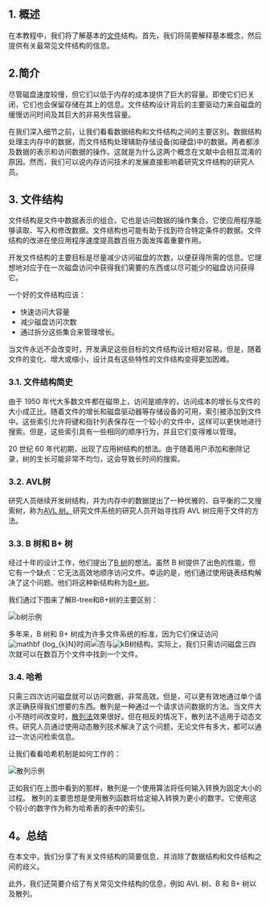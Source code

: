 ## 1. 概述

在本教程中，我们将了解基本的[文件](https://www.baeldung.com/cs/files-file-systems)结构。首先，我们将简要解释基本概念，然后提供有关最常见文件结构的信息。

## 2.简介

尽管磁盘速度较慢，但它们以低于内存的成本提供了巨大的容量。即使它们已关闭，它们也会保留存储在其上的信息。文件结构设计背后的主要驱动力来自磁盘的缓慢访问时间及其巨大的非易失性容量。

在我们深入细节之前，让我们看看数据结构和文件结构之间的主要区别。数据结构处理主内存中的数据，而文件结构处理辅助存储设备(如硬盘)中的数据。两者都涉及数据的表示和访问数据的操作。这就是为什么这两个概念在文献中会相互混淆的原因。然而，我们可以说内存访问技术的发展直接影响着研究文件结构的研究人员。

## 3. 文件结构

文件结构是文件中数据表示的组合。它也是访问数据的操作集合。它使应用程序能够读取、写入和修改数据。文件结构也可能有助于找到符合特定条件的数据。文件结构的改进在使应用程序速度提高数百倍方面发挥着重要作用。

开发文件结构的主要目标是尽量减少访问磁盘的次数，以便获得所需的信息。它理想地对应于在一次磁盘访问中获得我们需要的东西或以尽可能少的磁盘访问获得它。

一个好的文件结构应该：

-   快速访问大容量
-   减少磁盘访问次数
-   通过拆分这些集合来管理增长。

当文件永远不会改变时，开发满足这些目标的文件结构设计相对容易。但是，随着文件的变化、增大或缩小，设计具有这些特性的文件结构变得更加困难。

### 3.1. 文件结构简史

由于 1950 年代大多数文件都在磁带上，访问是顺序的，访问成本的增长与文件的大小成正比。随着文件的增长和磁盘驱动器等存储设备的可用，索引被添加到文件中。这些索引允许将键和指针列表保存在一个较小的文件中，这样可以更快地进行搜索。但是，这些索引具有一些相同的顺序行为，并且它们变得难以管理。

20 世纪 60 年代初期，出现了应用树结构的想法。由于随着用户添加和删除记录，树的生长可能非常不均匀，这会导致长时间的搜索。

### 3.2. AVL树

研究人员继续开发树结构，并为内存中的数据提出了一种优雅的、自平衡的二叉搜索树，称为[AVL 树。](https://en.wikipedia.org/wiki/AVL_tree)研究文件系统的研究人员开始寻找将 AVL 树应用于文件的方法。

### 3.3. B 树和 B+ 树

经过十年的设计工作，他们提出了[B 树](https://en.wikipedia.org/wiki/B-tree)的想法。虽然 B 树提供了出色的性能，但它有一个缺点：它无法高效地顺序访问文件。幸运的是，他们通过使用链表结构解决了这个问题。他们将这种新结构称为[B+ 树](https://en.wikipedia.org/wiki/B%2B_tree)。

我们通过下图来了解B-tree和B+树的主要区别：

![b树示例](https://www.baeldung.com/wp-content/uploads/sites/4/2021/11/b_btree-1.png)

多年来，B 树和 B+ 树成为许多文件系统的标准，因为它们保证访问![mathbf {log_{k}N}](https://www.baeldung.com/wp-content/ql-cache/quicklatex.com-96b82c8b50f104e2c6ba998558248958_l3.svg)时间![否](https://www.baeldung.com/wp-content/ql-cache/quicklatex.com-7354bae77b50b7d1faed3e8ea7a3511a_l3.svg)与![k](https://www.baeldung.com/wp-content/ql-cache/quicklatex.com-d42bc2203d6f76ad01b27ac9acc0bee1_l3.svg)B树结构。实际上，我们只需访问磁盘三四次就可以在数百万个文件中找到一个文件。

### 3.4. 哈希

只需三四次访问磁盘就可以访问数据，非常高效。但是，可以更有效地通过单个请求正确获得我们想要的东西。散列是一种通过一个请求访问数据的方法。当文件大小不随时间改变时，[散列法](https://en.wikipedia.org/wiki/Linear_hashing)效果很好。但在相反的情况下，散列法不适用于动态文件。研究人员通过使用动态散列技术解决了这个问题，无论文件有多大，都可以通过一次访问检索信息。

让我们看看哈希机制是如何工作的：

![散列示例](https://www.baeldung.com/wp-content/uploads/sites/4/2021/11/hashing.png)

正如我们在上图中看到的那样，散列是一个使用算法将任何输入转换为固定大小的过程。 散列的主要思想是使用散列函数将给定输入转换为更小的数字。它使用这个较小的数字作为称为哈希表的表中的索引。

## 4。总结

在本文中，我们分享了有关文件结构的简要信息，并消除了数据结构和文件结构之间的歧义。

此外，我们还简要介绍了有关常见文件结构的信息，例如 AVL 树、B 和 B+ 树以及散列。